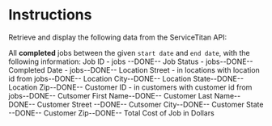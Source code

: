 # Instructions

Retrieve and display the following data from the ServiceTitan API:

All **completed** jobs between the given `start date` and `end date`, with the following information:
    Job ID - jobs --DONE--
    Job Status - jobs--DONE--
    Completed Date - jobs--DONE--
    Location Street - in locations with location id from jobs--DONE--
    Location City--DONE--
    Location State--DONE--
    Location Zip--DONE--
    Customer ID - in customers with customer id from jobs--DONE--
    Cutsomer First Name--DONE--
    Customer Last Name--DONE--
    Customer Street --DONE--
    Cutsomer City--DONE--
    Customer State --DONE--
    Customer Zip--DONE--
    Total Cost of Job in Dollars



